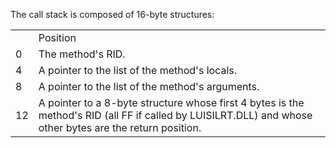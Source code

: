The call stack is composed of 16-byte structures:

<table>
    <th>
        <td>Position</td>
    </th>
    <tr>
        <td>0</td>
        <td>The method's RID.</td>
    </tr>
    <tr>
        <td>4</td>
        <td>A pointer to the list of the method's locals.</td>
    </tr>
    <tr>
        <td>8</td>
        <td>A pointer to the list of the method's arguments.
    </tr>
    <tr>
        <td>12</td>
        <td>A pointer to a 8-byte structure whose first 4 bytes is the method's RID (all FF if called by LUISILRT.DLL) and whose other bytes are the return position.
    </tr>
</table>
